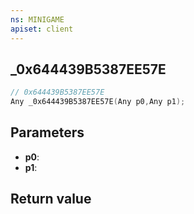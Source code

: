 ```yaml
---
ns: MINIGAME
apiset: client
---
```

## _0x644439B5387EE57E

```c
// 0x644439B5387EE57E
Any _0x644439B5387EE57E(Any p0,Any p1);
```


## Parameters
* **p0**:
* **p1**:

## Return value
